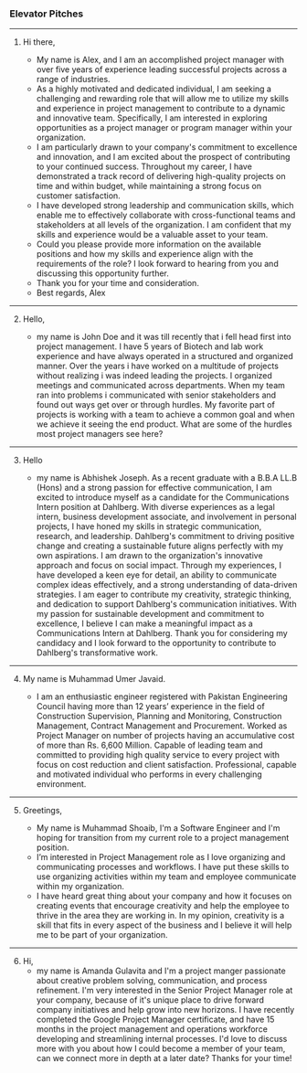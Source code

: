 ### Elevator Pitches

---

1. Hi there,

   - My name is Alex, and I am an accomplished project manager with over five years of experience leading successful projects across a range of industries.
   - As a highly motivated and dedicated individual, I am seeking a challenging and rewarding role that will allow me to utilize my skills and experience in project management to contribute to a dynamic and innovative team. Specifically, I am interested in exploring opportunities as a project manager or program manager within your organization.
   - I am particularly drawn to your company's commitment to excellence and innovation, and I am excited about the prospect of contributing to your continued success. Throughout my career, I have demonstrated a track record of delivering high-quality projects on time and within budget, while maintaining a strong focus on customer satisfaction.
   - I have developed strong leadership and communication skills, which enable me to effectively collaborate with cross-functional teams and stakeholders at all levels of the organization. I am confident that my skills and experience would be a valuable asset to your team.
   - Could you please provide more information on the available positions and how my skills and experience align with the requirements of the role? I look forward to hearing from you and discussing this opportunity further.
   - Thank you for your time and consideration.
   - Best regards,
     Alex

---

2. Hello,

   - my name is John Doe and it was till recently that i fell head first into project management. I have 5 years of Biotech and lab work experience and have always operated in a structured and organized manner. Over the years i have worked on a multitude of projects without realizing i was indeed leading the projects. I organized meetings and communicated across departments. When my team ran into problems i communicated with senior stakeholders and found out ways get over or through hurdles. My favorite part of projects is working with a team to achieve a common goal and when we achieve it seeing the end product. What are some of the hurdles most project managers see here?

---

3. Hello

   - my name is Abhishek Joseph. As a recent graduate with a B.B.A LL.B (Hons) and a strong passion for effective communication, I am excited to introduce myself as a candidate for the Communications Intern position at Dahlberg. With diverse experiences as a legal intern, business development associate, and involvement in personal projects, I have honed my skills in strategic communication, research, and leadership. Dahlberg's commitment to driving positive change and creating a sustainable future aligns perfectly with my own aspirations. I am drawn to the organization's innovative approach and focus on social impact. Through my experiences, I have developed a keen eye for detail, an ability to communicate complex ideas effectively, and a strong understanding of data-driven strategies. I am eager to contribute my creativity, strategic thinking, and dedication to support Dahlberg's communication initiatives. With my passion for sustainable development and commitment to excellence, I believe I can make a meaningful impact as a Communications Intern at Dahlberg. Thank you for considering my candidacy and I look forward to the opportunity to contribute to Dahlberg's transformative work.

---

4. My name is Muhammad Umer Javaid.

   - I am an enthusiastic engineer registered with Pakistan Engineering Council having more than 12 years’ experience in the field of Construction Supervision, Planning and Monitoring, Construction Management, Contract Management and Procurement. Worked as Project Manager on number of projects having an accumulative cost of more than Rs. 6,600 Million. Capable of leading team and committed to providing high quality service to every project with focus on cost reduction and client satisfaction. Professional, capable and motivated individual who performs in every challenging environment.

---

5. Greetings,

   - My name is Muhammad Shoaib, I'm a Software Engineer and I'm hoping for transition from my current role to a project management position.
   - I’m interested in Project Management role as I love organizing and communicating processes and workflows. I have put these skills to use organizing activities within my team and employee communicate within my organization.
   - I have heard great thing about your company and how it focuses on creating events that encourage creativity and help the employee to thrive in the area they are working in. In my opinion, creativity is a skill that fits in every aspect of the business and I believe it will help me to be part of your organization.

---

6. Hi,
   - my name is Amanda Gulavita and I'm a project manger passionate about creative problem solving, communication, and process refinement. I'm very interested in the Senior Project Manager role at your company, because of it's unique place to drive forward company initiatives and help grow into new horizons. I have recently completed the Google Project Manager certificate, and have 15 months in the project management and operations workforce developing and streamlining internal processes. I'd love to discuss more with you about how I could become a member of your team, can we connect more in depth at a later date? Thanks for your time!
